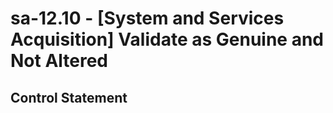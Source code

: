 # sa-12.10 - \[System and Services Acquisition\] Validate as Genuine and Not Altered

## Control Statement
